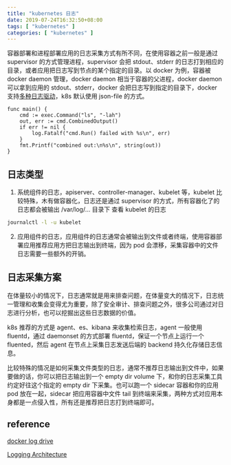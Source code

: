 ```yaml
---
title: "kubernetes 日志"
date: 2019-07-24T16:32:50+08:00
tags: [ "kubernetes" ]
categories: [ "kubernetes" ]
---
```


容器部署和进程部署应用的日志采集方式有所不同，在使用容器之前一般是通过 supervisor 的方式管理进程，supervisor 会把 stdout、stderr 的日志打到相应的目录，或者应用把日志写到节点的某个指定的目录。以 docker 为例，容器被 docker daemon 管理，docker daemon 相当于容器的父进程，docker daemon 可以拿到应用的 stdout、stderr，docker 会把日志写到指定的目录下，docker 支持[多种日志驱动](https://docs.docker.com/config/containers/logging/configure/)，k8s 默认使用 json-file 的方式。<!--more-->
```golang
func main() {
	cmd := exec.Command("ls", "-lah")
	out, err := cmd.CombinedOutput()
	if err != nil {
		log.Fatalf("cmd.Run() failed with %s\n", err)
	}
	fmt.Printf("combined out:\n%s\n", string(out))
}
```

## 日志类型

1. 系统组件的日志，apiserver、controller-manager、kubelet 等，kubelet 比较特殊，木有做容器化，日志还是通过 supervisor 的方式，所有容器化了的日志都会被输出 /var/log/... 目录下
查看 kubelet 的日志
```bash
journalctl -l -u kubelet
```
2. 应用组件的日志，应用组件的日志通常会被输出到文件或者终端，使用容器部署应用推荐应用方把日志输出到终端，因为 pod 会漂移，采集容器中的文件日志需要一些额外的开销。

## 日志采集方案

在体量较小的情况下，日志通常就是用来排查问题，在体量变大的情况下，日志统一管理和收集会变得尤为重要，除了安全审计、排查问题之外，很多公司通过对日志进行分析，也可以挖掘出这些日志数据的价值。

k8s 推荐的方式是 agent、es、kibana 来收集检索日志，agent 一般使用 fluentd，通过 daemonset 的方式部署 fluentd，保证一个节点上运行一个 fluented，然后 agent 在节点上采集日志发送后端的 backend 持久化存储日志信息。

比较特殊的情况是如何采集文件类型的日志，通常不推荐日志输出到文件中，如果要做的话，你可以把日志输出到一个 empty dir volume 下，和你的日志采集工具约定好往这个指定的 empty dir 下采集。也可以跑一个 sidecar 容器和你的应用 pod 放在一起，sidecar 把应用容器中文件 tail 到终端来采集，两种方式对应用本身都是一点侵入性，所有还是推荐把日志打到终端即可。

## reference

[docker log drive](https://docs.docker.com/config/containers/logging/configure/)

[Logging Architecture](https://kubernetes.io/docs/concepts/cluster-administration/logging/)
